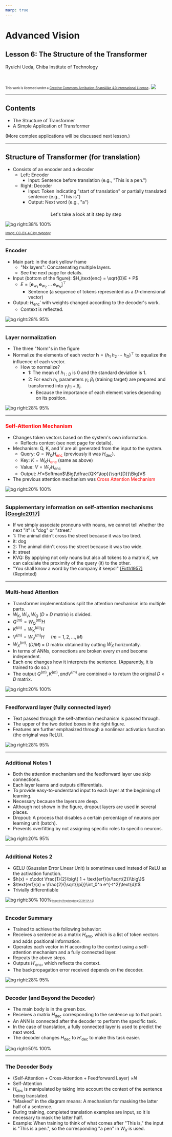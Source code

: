 ```yaml
---
marp: true
---
```


<!-- footer: "Advanced Vision Lesson 6" -->

# Advanced Vision

## Lesson 6: The Structure of the Transformer

Ryuichi Ueda, Chiba Institute of Technology

<br />

<span style="font-size:70%">This work is licensed under a </span>[<span style="font-size:70%">Creative Commons Attribution-ShareAlike 4.0 International License</span>](https://creativecommons.org/licenses/by-sa/4.0/).
![](https://i.creativecommons.org/l/by-sa/4.0/88x31.png)

---

<!-- paginate: true -->

## Contents

- The Structure of Transformer
- A Simple Application of Transformer

(More complex applications will be discussed next lesson.)

---

## Structure of Transformer (for translation)

- Consists of an encoder and a decoder
    - Left: Encoder
        - Input: Sentence before translation (e.g., "This is a pen.")
    - Right: Decoder
        - Input: Token indicating "start of translation" or partially translated sentence (e.g., "This is")
        - Output: Next word (e.g., "a")

<center style="padding-top:0.5em">Let's take a look at it step by step</center>

![bg right:38% 100%](https://upload.wikimedia.org/wikipedia/commons/3/34/Transformer%2C_full_architecture.png)

[<span style="font-size:70%">Image: CC-BY-4.0 by dvgodoy</span>](https://commons.wikimedia.org/wiki/File:Transformer,_full_architecture.png)

---

### Encoder

- Main part: in the dark yellow frame
    - "Nx layers": Concatenating multiple layers.
    - See the next page for details.
- Input (bottom of the figure): $H_\text{enc} = \sqrt{D}E + P$
    - $E=[\boldsymbol{e}_{w_1}\ \boldsymbol{e}_{w_2}\ \dots\ \boldsymbol{e}_{w_N}]^\top$
        - Sentence (a sequence of tokens represented as a $D$-dimensional vector)
- Output: $H_\text{enc}'$ with weights changed according to the decoder's work.
    - Context is reflected.

![bg right:28% 95%](./figs/transformer_encoder.png)

---

### Layer normalization

- The three "Norm"s in the figure
- Normalize the elements of each vector $\boldsymbol{h}=(h_1 \ h_2 \ \cdots \ h_D)^\top$ to equalize the influence of each vector.
    - How to normalize?
        - 1: The mean of $h_{1:D}$ is $0$ and the standard deviation is $1$.
        - 2: For each $h_i$, parameters $\gamma_i, \beta_i$ (training target) are prepared and transformed into $\gamma_ih_i + \beta_i$.
            - Because the importance of each element varies depending on its position.

![bg right:28% 95%](./figs/transformer_encoder.png)

---

### <span style="color:red">Self-Attention Mechanism</span>

- Changes token vectors based on the system's own information.
    - Reflects context (see next page for details).
- Mechanism: Q, K, and V are all generated from the input to the system.
    - Query: $Q= W_\text{Q}H$<span style="color:red">$_\text{enc}$</span> (previously it was $H_\text{dec}$).
    - Key: $K= W_\text{K}H$<span style="color:red">$_\text{enc}$</span> (same as above)
    - Value: $V= W_\text{V}H_\text{enc}$
    - Output: $H'=$Softmax$\Big(\dfrac{QK^\top}{\sqrt{D}}\Big)V$
- The previous attention mechanism was <span style="color:red">Cross Attention Mechanism</span>

![bg right:20% 100%](./figs/transformer_kvq.png)

---

### Supplementary information on self-attention mechanisms [[Google2017]](https://research.google/blog/transformer-a-novel-neural-network-architecture-for-language-understanding/)

- If we simply associate pronouns with nouns,
we cannot tell whether the next "it" is "dog" or "street."
- 1: The animal didn't cross the street because it was too tired.
- it: dog
- 2: The animal didn't cross the street because it was too wide.
- it: street
- KVQ: By applying not only nouns but also all tokens to a matrix $K$, we can calculate the proximity of the query (it) to the other.
- "You shall know a word by the company it keeps!" [[Firth1957]](https://cs.brown.edu/courses/csci2952d/readings/lecture1-firth.pdf) (Reprinted)

---

### Multi-head Attention

- Transformer implementations split the attention mechanism into multiple parts.
- $W_\text{K}, W_\text{V}, W_\text{Q}$ ($D \times D$ matrix) is divided.
- $Q^{(m)}= W_\text{Q}^{(m)}H$
- $K^{(m)}= W_\text{K}^{(m)}H$
- $V^{(m)}= W_\text{V}^{(m)}H\quad$ ($m=1, 2, \dots, M$)
- $W_X^{(m)}$: $(D/M) \times D$ matrix obtained by cutting $W_X$ horizontally.
- In terms of ANNs, connections are broken every $m$ and become independent.
- Each one changes how it interprets the sentence.
(Apparently, it is trained to do so.)
- The output $Q^{(m)}, K^{(m)}, and V^{(m)}$ are combined$\rightarrow$ to return the original $D \times D$ matrix.

![bg right:20% 100%](./figs/transformer_kvq.png)

---

### Feedforward layer (fully connected layer)

- Text passed through the self-attention mechanism is passed through.
- The upper of the two dotted boxes in the right figure.
- Features are further emphasized through a nonlinear activation function (the original was ReLU).

![bg right:28% 95%](./figs/transformer_encoder.png)

---

### Additional Notes 1

- Both the attention mechanism and the feedforward layer use skip connections.
- Each layer learns and outputs differentials.
- To provide easy-to-understand input to each layer at the beginning of learning.
- Necessary because the layers are deep.
- Although not shown in the figure, dropout layers are used in several places.
- Dropout: A process that disables a certain percentage of neurons per learning unit (batch).
- Prevents overfitting by not assigning specific roles to specific neurons.

![bg right:20% 95%](./figs/transformer_encoder_body.png)

---

### Additional Notes 2

- GELU (Gaussian Error Linear Unit) is sometimes used instead of ReLU as the activation function.
- $h(x) = x\cdot \frac{1}{2}\big\{ 1 + \text{erf}(x/\sqrt{2})\big\}$
- $\text{erf}(a) = \frac{2}{\sqrt{\pi}}\int_0^a e^{-t^2}\text{d}t$
- Trivially differentiable

![bg right:30% 100%](https://upload.wikimedia.org/wikipedia/commons/4/42/ReLU_and_GELU.svg)<span style="font-size:50%">([Image by Ringdongdang CC BY-SA 4.0](https://commons.wikimedia.org/wiki/File:ReLU_and_GELU.svg))

---
### Encoder Summary

- Trained to achieve the following behavior:
- Receives a sentence as a matrix $H_\text{enc}$, which is a list of token vectors and adds positional information.
- Operates each vector in $H$ according to the context using a self-attention mechanism and a fully connected layer.
- Repeats the above steps.
- Outputs $H'_\text{enc}$, which reflects the context.
- The backpropagation error received depends on the decoder.

![bg right:28% 95%](./figs/transformer_encoder.png)

---
### Decoder (and Beyond the Decoder)

- The main body is in the green box.
- Receives a matrix $H_\text{dec}$ corresponding to the sentence up to that point.
- An ANN is connected after the decoder to perform the specific task.
- In the case of translation, a fully connected layer is used to predict the next word.
- The decoder changes $H_\text{dec}$ to $H'_\text{dec}$ to make this task easier.

![bg right:50% 100%](./figs/transformer_decoder.png)

---

### The Decoder Body

- (Self-Attention + Cross-Attention + Feedforward Layer) $\times N$
- Self-Attention
- $H_\text{dec}$ is manipulated by taking into account the context of the sentence being translated.
- "Masked" in the diagram means: A mechanism for masking the latter half of a sentence.
- During training, completed translation examples are input, so it is necessary to mask the latter half.
- Example: When training to think of what comes after "This is," the input is "This is a pen.", so the corresponding "a pen" in $W_X$ is used.
